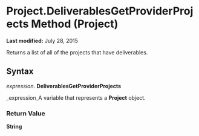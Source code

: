
# Project.DeliverablesGetProviderProjects Method (Project)

 **Last modified:** July 28, 2015

Returns a list of all of the projects that have deliverables.

## Syntax

 _expression_. **DeliverablesGetProviderProjects**

 _expression_A variable that represents a  **Project** object.


### Return Value

 **String**

